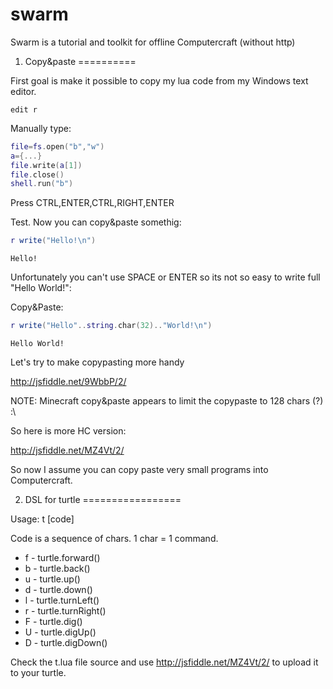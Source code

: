 swarm
=====

Swarm is a tutorial and toolkit for offline Computercraft (without http)

1. Copy&paste
==========

First goal is make it possible to copy my lua code from my Windows text editor.

```shell
edit r
```

Manually type:

```lua
file=fs.open("b","w")
a={...}
file.write(a[1])
file.close()
shell.run("b")
```

Press CTRL,ENTER,CTRL,RIGHT,ENTER

Test. Now you can copy&paste somethig:

```lua
r write("Hello!\n")
```
```
Hello!
```

Unfortunately you can't use SPACE or ENTER so its not so easy to write full "Hello World!":

Copy&Paste:
```lua
r write("Hello"..string.char(32).."World!\n")
```
```
Hello World!
```

Let's try to make copypasting more handy

http://jsfiddle.net/9WbbP/2/

NOTE: Minecraft copy&paste appears to limit the copypaste to 128 chars (?) :\

So here is more HC version:

http://jsfiddle.net/MZ4Vt/2/

So now I assume you can copy paste very small programs into Computercraft.

2. DSL for turtle
=================

Usage: t [code]

Code is a sequence of chars. 1 char = 1 command.

* f - turtle.forward()
* b - turtle.back()
* u - turtle.up()
* d - turtle.down()
* l - turtle.turnLeft()
* r - turtle.turnRight()
* F - turtle.dig()
* U - turtle.digUp()
* D - turtle.digDown()

Check the t.lua file source and use http://jsfiddle.net/MZ4Vt/2/ to upload it to your turtle.

